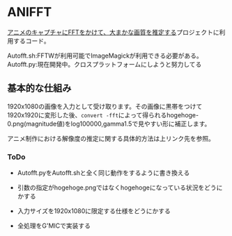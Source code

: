 # ANIFFT

[アニメのキャプチャにFFTをかけて、大まかな画質を推定する](https://github.com/yuuki76/NIBINA)プロジェクトに利用するコード。

Autofft.sh:FFTWが利用可能でImageMagickが利用できる必要がある。  
Autofft.py:現在開発中。クロスプラットフォームにしようと努力してる

## 基本的な仕組み

1920x1080の画像を入力として受け取ります。その画像に黒帯をつけて1920x1920に変形した後、`convert -fft`によって得られるhogehoge-0.png(magnitude値)をlog100000,gamma1.5で見やすい形に補正します。

アニメ制作における解像度の推定に関する具体的方法は上リンク先を参照。

### ToDo

- Autofft.pyをAutofft.shと全く同じ動作をするように書き換える

- 引数の指定がhogehoge.pngではなくhogehogeになっている状況をどうにかする

- 入力サイズを1920x1080に限定する仕様をどうにかする

- 全処理をG'MICで実装する 
